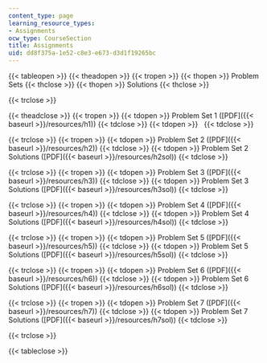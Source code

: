 ```yaml
---
content_type: page
learning_resource_types:
- Assignments
ocw_type: CourseSection
title: Assignments
uid: dd8f375a-1e52-c8e3-e673-d3d1f19265bc
---
```


{{< tableopen >}}
{{< theadopen >}}
{{< tropen >}}
{{< thopen >}}
Problem Sets
{{< thclose >}}
{{< thopen >}}
Solutions
{{< thclose >}}

{{< trclose >}}

{{< theadclose >}}
{{< tropen >}}
{{< tdopen >}}
Problem Set 1 ([PDF]({{< baseurl >}}/resources/h1))
{{< tdclose >}}
{{< tdopen >}}
 
{{< tdclose >}}

{{< trclose >}}
{{< tropen >}}
{{< tdopen >}}
Problem Set 2 ([PDF]({{< baseurl >}}/resources/h2))
{{< tdclose >}}
{{< tdopen >}}
Problem Set 2 Solutions ([PDF]({{< baseurl >}}/resources/h2sol))
{{< tdclose >}}

{{< trclose >}}
{{< tropen >}}
{{< tdopen >}}
Problem Set 3 ([PDF]({{< baseurl >}}/resources/h3))
{{< tdclose >}}
{{< tdopen >}}
Problem Set 3 Solutions ([PDF]({{< baseurl >}}/resources/h3sol))
{{< tdclose >}}

{{< trclose >}}
{{< tropen >}}
{{< tdopen >}}
Problem Set 4 ([PDF]({{< baseurl >}}/resources/h4))
{{< tdclose >}}
{{< tdopen >}}
Problem Set 4 Solutions ([PDF]({{< baseurl >}}/resources/h4sol))
{{< tdclose >}}

{{< trclose >}}
{{< tropen >}}
{{< tdopen >}}
Problem Set 5 ([PDF]({{< baseurl >}}/resources/h5))
{{< tdclose >}}
{{< tdopen >}}
Problem Set 5 Solutions ([PDF]({{< baseurl >}}/resources/h5sol))
{{< tdclose >}}

{{< trclose >}}
{{< tropen >}}
{{< tdopen >}}
Problem Set 6 ([PDF]({{< baseurl >}}/resources/h6))
{{< tdclose >}}
{{< tdopen >}}
Problem Set 6 Solutions ([PDF]({{< baseurl >}}/resources/h6sol))
{{< tdclose >}}

{{< trclose >}}
{{< tropen >}}
{{< tdopen >}}
Problem Set 7 ([PDF]({{< baseurl >}}/resources/h7))
{{< tdclose >}}
{{< tdopen >}}
Problem Set 7 Solutions ([PDF]({{< baseurl >}}/resources/h7sol))
{{< tdclose >}}

{{< trclose >}}

{{< tableclose >}}
